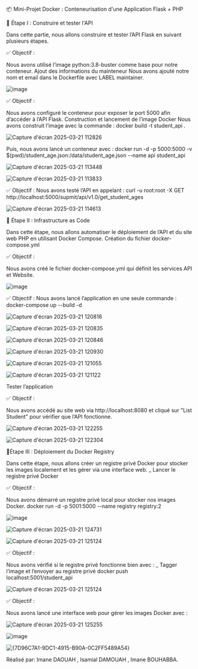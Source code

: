 📦 Mini-Projet Docker : Conteneurisation d'une Application Flask + PHP

📌 Étape I : Construire et tester l'API 

Dans cette partie, nous allons construire et tester l’API Flask en suivant plusieurs étapes.

✅ Objectif :

Nous avons utilisé l’image python:3.8-buster comme base pour notre conteneur.
Ajout des informations du mainteneur
Nous avons ajouté notre nom et email dans le Dockerfile avec LABEL maintainer.

![image](https://github.com/user-attachments/assets/4ba07cee-5e44-4af9-9e11-721ebe9cb969)

✅ Objectif :

Nous avons configuré le conteneur pour exposer le port 5000 afin d’accéder à l’API Flask.
Construction et lancement de l’image Docker 
Nous avons construit l’image avec la commande :
docker build -t student_api .

![Capture d'écran 2025-03-21 112826](https://github.com/user-attachments/assets/52e33dca-809c-4e20-be69-97d81463ddf1)

Puis, nous avons lancé un conteneur avec :
docker run -d -p 5000:5000 -v $(pwd)/student_age.json:/data/student_age.json --name api student_api

![Capture d'écran 2025-03-21 113448](https://github.com/user-attachments/assets/b0824b76-d22b-425e-8704-30673f9f67a6)

![Capture d'écran 2025-03-21 113833](https://github.com/user-attachments/assets/c92c3a03-5922-4da6-8575-c6253cb06e0f)


✅ Objectif :
Nous avons testé l’API en appelant :
curl -u root:root -X GET http://localhost:5000/supmit/api/v1.0/get_student_ages

![Capture d'écran 2025-03-21 114613](https://github.com/user-attachments/assets/8cbe828c-3184-4421-93e6-f6c292309c1c)


📌 Étape II : Infrastructure as Code 

Dans cette étape, nous allons automatiser le déploiement de l’API et du site web PHP en utilisant Docker Compose. 
Création du fichier docker-compose.yml

✅ Objectif :

Nous avons créé le fichier docker-compose.yml qui définit les services API et Website.

![image](https://github.com/user-attachments/assets/216c54b1-c9fb-4cdf-91bc-53aeb06be968)

✅ Objectif :
Nous avons lancé l’application en une seule commande :
docker-compose up --build -d

![Capture d'écran 2025-03-21 120816](https://github.com/user-attachments/assets/c7fc58ca-4485-418a-b3c1-71f7d48ea0e2)

![Capture d'écran 2025-03-21 120835](https://github.com/user-attachments/assets/9b75725f-2437-49cf-9518-95d124344e8c)

![Capture d'écran 2025-03-21 120846](https://github.com/user-attachments/assets/1a274f91-07ee-4d5d-8a80-9a5e146b4112)

![Capture d'écran 2025-03-21 120930](https://github.com/user-attachments/assets/1bcb483b-71e0-4a28-b63e-656d3852e5a6)

![Capture d'écran 2025-03-21 121055](https://github.com/user-attachments/assets/94fdfcbc-fdd7-4536-a2a4-604ae8905533)

![Capture d'écran 2025-03-21 121122](https://github.com/user-attachments/assets/5e6356a9-16f3-495e-876f-304044a00af8)

Tester l’application

✅ Objectif :

Nous avons accédé au site web via http://localhost:8080 et cliqué sur "List Student" pour vérifier que l’API fonctionne.

![Capture d'écran 2025-03-21 122255](https://github.com/user-attachments/assets/77860423-9e82-40d0-a54e-e962394b0cc3)

![Capture d'écran 2025-03-21 122304](https://github.com/user-attachments/assets/4116a872-aa27-466a-bb2a-4c6dde2b937e)

📌Étape III : Déploiement du Docker Registry 

Dans cette étape, nous allons créer un registre privé Docker pour stocker les images localement et les gérer via une interface web. 
_ Lancer le registre privé Docker

✅ Objectif :

Nous avons démarré un registre privé local pour stocker nos images Docker.
docker run -d -p 5001:5000 --name registry registry:2

![image](https://github.com/user-attachments/assets/a056bce5-f84d-448a-b17c-3b722c4245e6)

![Capture d'écran 2025-03-21 124731](https://github.com/user-attachments/assets/5d60e269-08a5-4fea-a588-3ca755bd3b5b)

![Capture d'écran 2025-03-21 125124](https://github.com/user-attachments/assets/724bd8b7-df6d-46d4-baef-d14105f932d3)


✅ Objectif :

Nous avons vérifié si le registre privé fonctionne bien avec :
_ Tagger l’image et l’envoyer au registre privé
docker push localhost:5001/student_api

![Capture d'écran 2025-03-21 125124](https://github.com/user-attachments/assets/21af6588-82f5-4a96-970e-68e987fa0506)


✅ Objectif :

Nous avons lancé une interface web pour gérer les images Docker avec :

![Capture d'écran 2025-03-21 125255](https://github.com/user-attachments/assets/4369e600-db46-41cf-9096-367b552f4a74)

![image](https://github.com/user-attachments/assets/aa960892-6021-4669-af92-71dce1a8fcf1)

![{7D96C7A1-9DC1-4915-B90A-0C2FF5489A54}](https://github.com/user-attachments/assets/f6a4cad5-ab8a-453f-b6de-5c45de48131b)

Réalisé par: Imane DAOUAH , Isamial DAMOUAH , Imane BOUHABBA.
